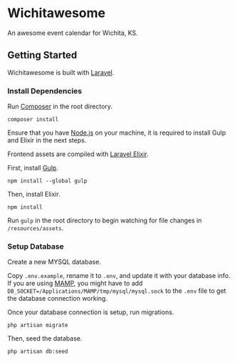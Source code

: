 # Wichitawesome

An awesome event calendar for Wichita, KS.

## Getting Started

Wichitawesome is built with [Laravel](http://laravel.com).

### Install Dependencies

Run [Composer](http://getcomposer.org/) in the root directory.

    composer install

Ensure that you have [Node.js](http://nodejs.org/download/) on your machine, it is required to install Gulp and Elixir in the next steps.

Frontend assets are compiled with [Laravel Elixir](http://laravel.com/docs/5.1/elixir).

First, install [Gulp](http://gulpjs.com).

    npm install --global gulp

Then, install Elixir.

    npm install

Run `gulp` in the root directory to begin watching for file changes in `/resources/assets`.

### Setup Database

Create a new MYSQL database.

Copy `.env.example`, rename it to `.env`, and update it with your database info. If you are using [MAMP](https://mamp.info), you might have to add `DB_SOCKET=/Applications/MAMP/tmp/mysql/mysql.sock` to the `.env` file to get the database connection working.

Once your database connection is setup, run migrations.

    php artisan migrate

Then, seed the database. 

    php artisan db:seed